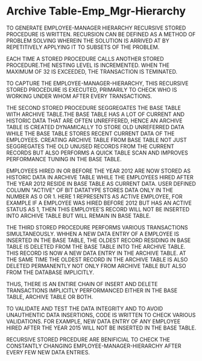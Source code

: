 # Archive Table-Emp_Mgr-Hierarchy

TO GENERATE EMPLOYEE-MANAGER HIERARCHY RECURSIVE STORED PROCEDURE IS WRITTEN. RECURSION CAN BE DEFINED AS A METHOD OF PROBLEM SOLVING WHEREIN THE SOLUTION IS ARRIVED AT BY REPETITIVELY APPLYING IT TO SUBSETS OF THE PROBLEM.

EACH TIME A STORED PROCEDURE CALLS ANOTHER STORED PROCEDURE.THE NESTING LEVEL IS INCREMENTED. WHEN THE MAXIMUM OF 32 IS EXCEEDED, THE TRANSACTION IS TEMINATED.

TO CAPTURE THE EMPLOYEE-MANAGER-HIERARCHY, THIS RECURSIVE STORED PROCEDURE IS EXECUTED, PRIMARILY TO CHECK WHO IS WORKING UNDER WHOM AFTER EVERY TRANSACTIONS.

THE SECOND STORED PROCEDURE SEGGREGATES THE BASE TABLE WITH ARCHIVE TABLE.THE BASE TABLE HAS A LOT OF CURRENT AND HISTORIC DATA THAT ARE OFTEN UNREFFERED, HENCE AN ARCHIVE TABLE IS CREATED DYNAMICALLY TO STORE OLD UNREFERRED DATA WHILE THE BASE TABLE STORES RECENT CURRENT DATA OF THE EMPLOYEES. CREATING ARCHIVE TABLE FROM BASE TABLE NOT JUST SEGGREGATES THE OLD UNUSED RECORDS FROM THE CURRENT RECORDS BUT ALSO PERFORMS A QUICK TABLE SCAN AND IMPROVES PERFORMANCE TUNING IN THE BASE TABLE.

EMPLOYEES HIRED IN OR BEFORE THE YEAR 2012 ARE NOW STORED AS HISTORIC DATA IN ARCHIVE TABLE WHILE THE EMPLOYEES HIRED AFTER THE YEAR 2012 RESIDE IN BASE TABLE AS CURRENT DATA. USER DEFINED COLUMN "ACTIVE" OF BIT DATATYPE STORES DATA ONLY IN THE NUMBER AS 0 OR 1. HERE 1 REPRESENTS AS ACTIVE EMPLOYEE, FOR EXAMPLE IF A EMPLOYEE WAS HIRED BEFORE 2012 BUT HAS AN ACTIVE STATUS AS 1, THEN THIS EMPLOYEE'S RECORD WILL NOT BE INSERTED INTO ARCHIVE TABLE BUT WILL REMAIN IN BASE TABLE.

THE THIRD STORED PROCEDURE PERFORMS VARIOUS TRANSACTIONS SIMULTANEOUSLY. WHHEN A NEW DATA ENTRY OF A EMPLOYEE IS INSERTED IN THE BASE TABLE, THE OLDEST RECORD RESIDING IN BASE TABLE IS DELETED FROM THE BASE TABLE INTO THE ARCHIVE TABLE. THIS RECORD IS NOW A NEW DATA ENTRY IN THE ARCHIVE TABLE. AT THE SAME TIME THE OLDEST RECORD IN THE ARCHIVE TABLE IS ALSO DELETED PERMANENTLY NOT ONLY FROM ARCHIVE TABLE BUT ALSO FROM THE DATABASE IMPLICITLY.

THUS, THERE IS AN ENTIRE CHAIN OF INSERT AND DELETE TRANSACTIONS IMPLICITLY PERFORMANCED EITHER IN THE BASE TABLE, ARCHIVE TABLE OR BOTH.

TO VALIDATE AND TEST THE DATA INTEGRITY AND TO AVOID UNAUTHENTIC DATA INSERTIONS, CODE IS WRITTEN TO CHECK VARIOUS VALIDATIONS. FOR EXAMPLE, NEW DATA ENTRY OF ANY EMPLOYEE HIRED AFTER THE YEAR 2015 WILL NOT BE INSERTED IN THE BASE TABLE.

RECURSIVE STORED PRCEDURE ARE BENIFICIAL TO CHECK THE CONSTANTLY CHANGING EMPLOYEE-MANAGER-HIERARCHY AFTER EVERY FEW NEW DATA ENTRIES.
